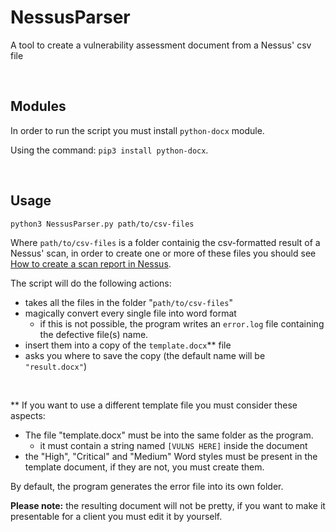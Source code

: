 # NessusParser
A tool to create a vulnerability assessment document from a Nessus' csv file

<br>
<h2>Modules</h2>

In order to run the script you must install <code>python-docx</code> module.

Using the command: <code>pip3 install python-docx</code>.

<br>
<h2>Usage</h2>

<code>python3 NessusParser.py path/to/csv-files</code>

Where <code>path/to/csv-files</code> is a folder containig the csv-formatted result of a Nessus' scan, in order to create one or more of these files you should see [How to create a scan report in Nessus](https://docs.tenable.com/nessus/Content/CreateAScanReport.htm).

The script will do the following actions:
 - takes all the files in the folder "<code>path/to/csv-files</code>"
 - magically convert every single file into word format
    - if this is not possible, the program writes an <code>error.log</code> file containing the defective file(s) name.
 - insert them into a copy of the <code>template.docx</code>** file
 - asks you where to save the copy (the default name will be <code>"result.docx"</code>)

<br>

** If you want to use a different template file you must consider these aspects:

- The file "template.docx" must be into the same folder as the program.</b>
   - it must contain a string named <code>[VULNS HERE]</code> inside the document
- the "High", "Critical" and "Medium" Word styles must be present in the template document, if they are not, you must create them.

By default, the program generates the error file into its own folder.

<b>Please note:</b> the resulting document will not be pretty, if you want to make it presentable for a client you must edit it by yourself.
